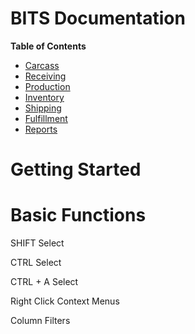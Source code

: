 # BITS Documentation

**Table of Contents**
- [Carcass](./carcass.html)
- [Receiving](./receiving.html)
- [Production](./production.html)
- [Inventory](./inventory.html)
- [Shipping](./shipping.html)
- [Fulfillment](./fulfillment.html)
- [Reports](./report.html)

# Getting Started


# Basic Functions
SHIFT Select

CTRL Select 

CTRL + A Select

Right Click Context Menus

Column Filters
